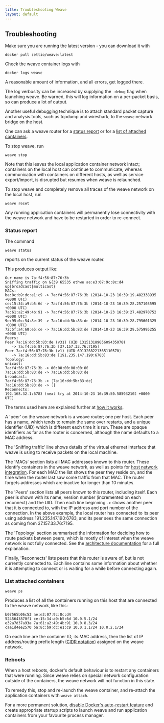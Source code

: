 ```yaml
---
title: Troubleshooting Weave
layout: default
---
```


## Troubleshooting

Make sure you are running the latest version - you can download it
with

    docker pull zettio/weave:latest

Check the weave container logs with

    docker logs weave

A reasonable amount of information, and all errors, get logged there.

The log verbosity can be increased by supplying the `-debug` flag when
launching weave. Be warned, this will log information on a per-packet
basis, so can produce a lot of output.

Another useful debugging technique is to attach standard packet
capture and analysis tools, such as tcpdump and wireshark, to the
`weave` network bridge on the host.

One can ask a weave router for a [status report](#status-report) or
for a [list of attached containers](#list-attached-containers).

To stop weave, run

    weave stop

Note that this leaves the local application container network intact;
containers on the local host can continue to communicate, whereas
communication with containers on different hosts, as well as service
export/import, is disrupted but resumes when weave is relaunched.

To stop weave and completely remove all traces of the weave network on
the local host, run

    weave reset

Any running application containers will permanently lose connectivity
with the weave network and have to be restarted in order to
re-connect.

### Status report

The command

    weave status

reports on the current status of the weave router.

This produces output like:

````
Our name is 7a:f4:56:87:76:3b
Sniffing traffic on &{39 65535 ethwe ae:e3:07:9c:8c:d4 up|broadcast|multicast}
MACs:
ba:8c:b9:dc:e1:c9 -> 7a:f4:56:87:76:3b (2014-10-23 16:39:19.482338935 +0000 UTC)
ce:15:34:a9:b5:6d -> 7a:f4:56:87:76:3b (2014-10-23 16:39:28.257103595 +0000 UTC)
7a:61:a2:49:4b:91 -> 7a:f4:56:87:76:3b (2014-10-23 16:39:27.482970752 +0000 UTC)
9e:95:0c:54:8e:39 -> 7a:16:dd:5b:83:de (2014-10-23 16:39:28.795601325 +0000 UTC)
72:5f:a4:60:e5:ce -> 7a:16:dd:5b:83:de (2014-10-23 16:39:29.575995255 +0000 UTC)
Peers:
Peer 7a:16:dd:5b:83:de (v31) (UID 13151318985609435078)
   -> 7a:f4:56:87:76:3b [37.157.33.76:7195]
Peer 7a:f4:56:87:76:3b (v1) (UID 6913268221365110570)
   -> 7a:16:dd:5b:83:de [191.235.147.190:6783]
Topology:
unicast:
7a:f4:56:87:76:3b -> 00:00:00:00:00:00
7a:16:dd:5b:83:de -> 7a:16:dd:5b:83:de
broadcast:
7a:f4:56:87:76:3b -> [7a:16:dd:5b:83:de]
7a:16:dd:5b:83:de -> []
Reconnects:
192.168.32.1:6783 (next try at 2014-10-23 16:39:50.585932102 +0000 UTC)
````

The terms used here are explained further at
[how it works](how-it-works.html).

A 'peer' on the weave network is a weave router; one per host.  Each
peer has a name, which tends to remain the same over restarts, and a
unique identifier (UID) which is different each time it is run.  These
are opaque identifiers as far as the router is concerned, although the
name defaults to a MAC address.

The 'Sniffing traffic' line shows details of the virtual ethernet
interface that weave is using to receive packets on the local
machine.

The 'MACs' section lists all MAC addresses known to this router. These
identify containers in the weave network, as well as points for
[host network integration](features.html#host-network-integration). For
each MAC the list shows the peer they reside on, and the time when the
router last saw some traffic from that MAC. The router forgets
addresses which are inactive for longer than 10 minutes.

The 'Peers' section lists all peers known to this router, including
itself.  Each peer is shown with its name, version number (incremented
on each reconnect) and the UID.  Then each line beginning `->` shows
another peer that it is connected to, with the IP address and port
number of the connection. In the above example, the local router has
connected to its peer using address 191.235.147.190:6783, and its peer
sees the same connection as coming from 37.157.33.76:7195.

The 'Topology' section summarised the information for deciding how to
route packets between peers, which is mostly of interest when the
weave network is not fully connected.  See the
[architecture documentation](https://raw.githubusercontent.com/zettio/weave/master/docs/architecture.txt)
for a full explanation.

Finally, 'Reconnects' lists peers that this router is aware of, but is
not currently connected to.  Each line contains some information about
whether it is attempting to connect or is waiting for a while before
connecting again.

### List attached containers

    weave ps

Produces a list of all the containers running on this host that are
connected to the weave network, like this:

    b07565b06c53 ae:e3:07:9c:8c:d4
    5245643870f1 ce:15:34:a9:b5:6d 10.0.5.1/24
    e32a7d37a93a 7a:61:a2:49:4b:91 10.0.8.3/24
    caa1d4ee2570 ba:8c:b9:dc:e1:c9 10.0.1.1/24 10.0.2.1/24

On each line are the container ID, its MAC address, then the list of
IP address/routing prefix length ([CIDR
notation](http://en.wikipedia.org/wiki/Classless_Inter-Domain_Routing))
assigned on the weave network.

### Reboots

When a host reboots, docker's default behaviour is to restart any
containers that were running. Since weave relies on special network
configuration outside of the containers, the weave network will not
function in this state.

To remedy this, stop and re-launch the weave container, and re-attach
the application containers with `weave attach`.

For a more permanent solution,
[disable Docker's auto-restart feature](https://docs.docker.com/articles/host_integration/)
and create appropriate startup scripts to launch weave and run
application containers from your favourite process manager.
